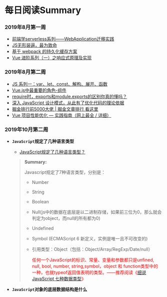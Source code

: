 # 每日阅读Summary

### 2019年8月第一周

- [前端学serverless系列——WebApplication迁移实践](https://imweb.io/topic/5d1c7c37f7b5692b080f2639?utm_source=tuicool&utm_medium=referral)
- [JS无形装逼，最为致命](https://juejin.im/post/5cc55eb5e51d456e577f93f0)
- [基于 webpack 的持久化缓存方案](https://github.com/pigcan/blog/issues/9)
- [Vue 进阶系列（一）之响应式原理及实现](https://github.com/yygmind/blog/issues/6)

### 2019年8月第二周

- [JS 系列一：var、let、const、解构、展开、函数](https://juejin.im/post/5d596b7ff265da0394020748)
- [Vue.js中最重要的角色-组件](https://juejin.im/post/5d5822d86fb9a06b326070dd)
- [require时，exports和module.exports的区别你真的懂吗？](https://juejin.im/post/5d5639c7e51d453b5c1218b4)
- [深入 JavaScript 设计模式，从此有了优化代码的理论依据](https://juejin.im/post/5d58ca046fb9a06ad0056cc7)
- [掘金排行前5000大佬 | 掘金文章排行 看这里](https://juejin.im/post/5d57f9a6f265da03b1204953)
- [Vue 项目性能优化 — 实践指南（网上最全 / 详细）](https://juejin.im/post/5d548b83f265da03ab42471d)

### 2019年10月第二周

- **`JavaScript`规定了几种语言类型**

  - [JavaScript规定了几种语言类型？](https://www.cnblogs.com/angel648/p/11090366.html)

  > **Summary:**
  >
  > Javascript规定了7种语言类型，分别是：
  >
  > - Number
  >
  > - String
  >
  > - Boolean
  >
  > - Null(js中的数据在底层是以二进制存储，如果前三位为0，那么就会判定为object，而null的所有都为0)
  >
  > - Undefined
  >
  > - Symbol (ECMAScript 6 新定义，实例是唯一且不可改变的)
  >
  > - 引用类型：Object（包括：Object/Array/RegExp/Date/null）
  >
  >   <font color='red'>任何一个JavaScript的标识、常量、变量和参数都只是unfined, null, bool, number, string,symbol，object 和 function类型中的一种，也就typeof返回值表明的类型。——推荐阅读《[细说 JavaScript 七种数据类型](http://www.cnblogs.com/onepixel/p/5140944.html)》</font>

- **`JavaScript`对象的底层数据结构是什么**













































